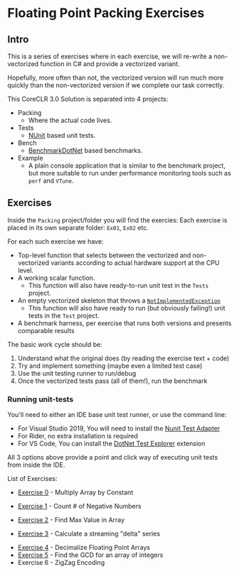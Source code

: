 # Floating Point Packing Exercises

## Intro

This is a series of exercises where in each exercise, we will re-write a non-vectorized function in C# and provide a vectorized variant.

Hopefully, more often than not, the vectorized version will run much more quickly than the non-vectorized version if we complete our task correctly.

This CoreCLR 3.0 Solution is separated into 4 projects:

* Packing
  * Where the actual code lives.
* Tests
  * [NUnit](https://github.com/nunit/docs/wiki) based unit tests.
* Bench
  * [BenchmarkDotNet](https://benchmarkdotnet.org/index.html) based benchmarks.
* Example
  * A plain console application that is similar to the benchmark project, but more suitable to run under performance monitoring tools such as `perf` and `VTune`.

## Exercises

Inside the `Packing` project/folder you will find the exercies:
Each exercise is placed in its own separate folder: `Ex01`, `Ex02` etc.

For each such exercise we have:

* Top-level function that selects between the vectorized and non-vectorized variants according to actual hardware support at the CPU level.
* A working scalar function.
  * This function will also have ready-to-run unit test in the `Tests` project.
* An empty vectorized skeleton that throws a [`NotImplementedException`](https://docs.microsoft.com/en-us/dotnet/api/system.notimplementedexception?redirectedfrom=MSDN&view=netcore-3.0)
  * This function will also have ready to run (but obviously failing!) unit tests in the `Test` project.
* A benchmark harness, per exercise that runs both versions and presents comparable results

The basic work cycle should be:

1. Understand what the original does (by reading the exercise text + code)
2. Try and implement something (maybe even a limited test case)
3. Use the unit testing runner to run/debug
4. Once the vectorized tests pass (all of them!), run the benchmark

### Running unit-tests

You'll need to either an IDE base unit test runner, or use the command line:

* For Visual Studio 2019, You will need to install the [Nunit Test Adapter](https://marketplace.visualstudio.com/items?itemName=NUnitDevelopers.NUnit3TestAdapter)
* For Rider, no extra installation is required
* For VS Code, You can install the [DotNet Test Explorer](https://marketplace.visualstudio.com/items?itemName=formulahendry.dotnet-test-explorer) extension

All 3 options above provide a point and click way of executing unit tests from inside the IDE.


List of Exercises:

* [Exercise 0](Packing/Ex00/) - Multiply Array by Constant

* [Exercise 1](Packing/Ex01/) - Count # of Negative Numbers
* [Exercise 2](Packing/Ex02/) - Find Max Value in Array

* [Exercise 3](Packing/Ex03/) - Calculate a streaming "delta" series

- [Exercise 4](Packing/Ex04/) - Decimalize Floating Point Arrays
- [Exercise 5](Packing/Ex05/) - Find the GCD for an array of integers
- Exercise 6 - ZigZag Encoding